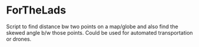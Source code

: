 # ForTheLads

Script to find distance bw two points on a map/globe and also find the skewed angle b/w those points.
Could be used for automated transportation or drones.
